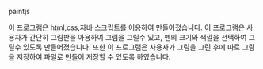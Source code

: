 paintjs

이 프로그램은 html,css,자바 스크립트를 이용하여 만들어졌습니다. 이 프로그램은 사용자가 간단히 그림판을 아용하여 그림을 그릴수 있고, 펜의 크기와 색깔을 선택하여 그릴수 있도록 만들어졌습니다. 또한 이 프로그램은 사용자가 그림을 그린 후에 따로 그림을 저장하여 파일로 만들어 저장할 수 있도록 하였습니다.